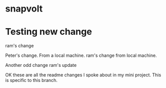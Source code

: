 # snapvolt

# Testing new change
ram's change


Peter's change. From a local machine.
ram's change from local machine.

Another odd change
ram's update


OK these are all the readme changes I spoke about in my mini project.
This is specific to this branch.